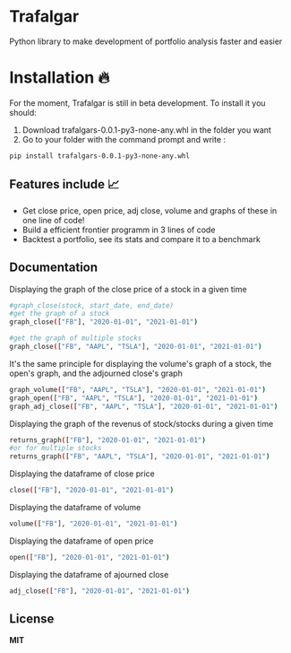 # Trafalgar

Python library to make development of portfolio analysis faster and easier

# Installation 🔥

For the moment, Trafalgar is still in beta development. To install it you should:

1) Download trafalgars-0.0.1-py3-none-any.whl in the folder you want
2) Go to your folder with the command prompt and write : 
```
pip install trafalgars-0.0.1-py3-none-any.whl
```

## Features include 📈

- Get close price, open price, adj close, volume and graphs of these in one line of code!
- Build a efficient frontier programm in 3 lines of code
- Backtest a portfolio, see its stats and compare it to a benchmark 



## Documentation

Displaying the graph of the close price of a stock in a given time

```sh
#graph_close(stock, start_date, end_date)
#get the graph of a stock
graph_close(["FB"], "2020-01-01", "2021-01-01")
```

```sh
#get the graph of multiple stocks
graph_close(["FB", "AAPL", "TSLA"], "2020-01-01", "2021-01-01")
```

It's the same principle for displaying the volume's graph of a stock, the open's graph, and the adjourned close's graph

```sh
graph_volume(["FB", "AAPL", "TSLA"], "2020-01-01", "2021-01-01")
graph_open(["FB", "AAPL", "TSLA"], "2020-01-01", "2021-01-01")
graph_adj_close(["FB", "AAPL", "TSLA"], "2020-01-01", "2021-01-01")
```

Displaying the graph of the revenus of stock/stocks during a given time

```sh
returns_graph(["FB"], "2020-01-01", "2021-01-01")
#or for multiple stocks
returns_graph(["FB", "AAPL", "TSLA"], "2020-01-01", "2021-01-01")
```

Displaying the dataframe of close price

```sh
close(["FB"], "2020-01-01", "2021-01-01")
```
Displaying the dataframe of volume

```sh
volume(["FB"], "2020-01-01", "2021-01-01")
```
Displaying the dataframe of open price
```sh
open(["FB"], "2020-01-01", "2021-01-01")
```
Displaying the dataframe of ajourned close
```sh
adj_close(["FB"], "2020-01-01", "2021-01-01")
```



## License

**MIT**
